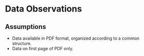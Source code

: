 # Data Observations

## Assumptions

  + Data available in PDF format, organized according to a common structure.
  + Data on first page of PDF only.
